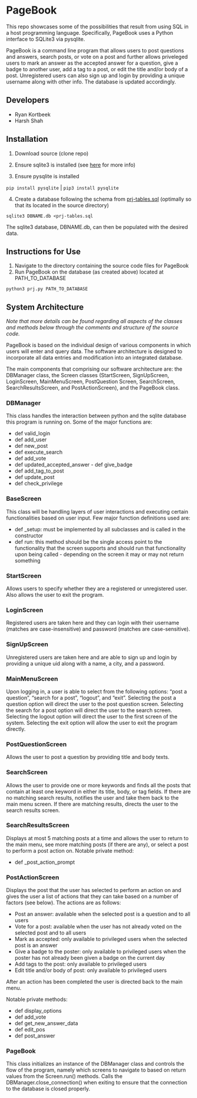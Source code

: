 # PageBook
This repo showcases some of the possibilities that result from using SQL in a host programming language. Specifically, PageBook uses a Python interface to SQLite3 via pysqlite.

PageBook is a command line program that allows users to post questions and answers, search posts, or vote on a post and further allows priveleged users to mark an answer as the accepted answer for a question, give a badge to another user, add a tag to a post, or edit the title and/or body of a post. Unregistered users can also sign up and login by providing a unique username along with other info. The database is updated accordingly.

## Developers
- Ryan Kortbeek
- Harsh Shah

## Installation
1. Download source (clone repo)

2. Ensure sqlite3 is installed (see [here](https://www.sqlite.org/download.html) for more info)

3. Ensure pysqlite is installed

`pip install pysqlite` | `pip3 install pysqlite`

4. Create a database following the schema from [prj-tables.sql](https://github.com/ryankortbeek/PageBook/blob/master/prj-tables.sql) (optimally so that its located in the source directory)

`sqlite3 DBNAME.db <prj-tables.sql`

The sqlite3 database, DBNAME.db, can then be populated with the desired data.

## Instructions for Use
1. Navigate to the directory containing the source code files for PageBook
2. Run PageBook on the database (as created above) located at PATH_TO_DATABASE

`python3 prj.py PATH_TO_DATABASE`

## System Architecture
*Note that more details can be found regarding all aspects of the classes and methods below through the comments and structure of the source code.*

PageBook is based on the individual design of various components in which users will enter and query data. The software architecture is designed to incorporate all data entries and modification into an integrated database.

The main components that comprising our software architecture are: the DBManager class, the Screen classes (StartScreen, SignUpScreen, LoginScreen, MainMenuScreen, PostQuestion Screen, SearchScreen, SearchResultsScreen, and PostActionScreen), and the PageBook class.

### DBManager
This class handles the interaction between python and the sqlite database this program is running on. Some of the major functions are:
- def valid_login
- def add_user
- def new_post
- def execute_search
- def add_vote
- def updated_accepted_answer - def give_badge
- def add_tag_to_post
- def update_post
- def check_privilege

### BaseScreen
This class will be handling layers of user interactions and executing certain functionalities based on user input. Few major function definitions used are:
- def _setup: must be implemented by all subclasses and is called in the constructor
- def run: this method should be the single access point to the functionality that the screen
supports and should run that functionality upon being called - depending on the screen it may
or may not return something

### StartScreen
Allows users to specify whether they are a registered or unregistered user. Also allows the user to exit the program.

### LoginScreen
Registered users are taken here and they can login with their username (matches are case-insensitive) and password (matches are case-sensitive).

### SignUpScreen
Unregistered users are taken here and are able to sign up and login by providing a unique uid along with a name, a city, and a password.

### MainMenuScreen
Upon logging in, a user is able to select from the following options: “post a question”, “search for a post”, “logout”, and “exit”. Selecting the post a question option will direct the user to the post question screen. Selecting the search for a post option will direct the user to the search screen. Selecting the logout option will direct the user to the first screen of the system. Selecting the exit option will allow the user to exit the program directly.

### PostQuestionScreen
Allows the user to post a question by providing title and body texts.

### SearchScreen
Allows the user to provide one or more keywords and finds all the posts that contain at least one keyword in either its title, body, or tag fields. If there are no matching search results, notifies the user and take them back to the main menu screen. If there are matching results, directs the user to the search results screen.

### SearchResultsScreen
Displays at most 5 matching posts at a time and allows the user to return to the main menu, see more matching posts (if there are any), or select a post to perform a post action on.
Notable private method:
- def _post_action_prompt

### PostActionScreen
Displays the post that the user has selected to perform an action on and gives the user a list of actions that they can take based on a number of factors (see below). The actions are as follows:
- Post an answer: available when the selected post is a question and to all users
- Vote for a post: available when the user has not already voted on the selected post and to all
users
- Mark as accepted: only available to privileged users when the selected post is an answer
- Give a badge to the poster: only available to privileged users when the poster has not
already been given a badge on the current day
- Add tags to the post: only available to privileged users
- Edit title and/or body of post: only available to privileged users

After an action has been completed the user is directed back to the main menu. 

Notable private methods:
- def display_options 
- def add_vote
- def get_new_answer_data
- def edit_pos
- def post_answer

### PageBook
This class initializes an instance of the DBManager class and controls the flow of the program, namely which screens to navigate to based on return values from the Screen.run() methods. Calls the DBManager.close_connection() when exiting to ensure that the connection to the database is closed properly.
